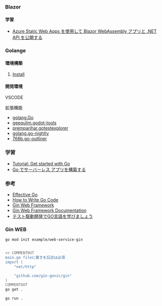

### Blazor

#### 学習

- [Azure Static Web Apps を使用して Blazor WebAssembly アプリと .NET API を公開する](https://learn.microsoft.com/ja-jp/training/modules/publish-app-service-static-web-app-api-dotnet/)


### Golange

#### 環境構築

1. [Install](https://go.dev/doc/install)


#### 開発環境
VSCODE

拡張機能
- [golang.Go](https://marketplace.visualstudio.com/items?itemName=golang.Go)
- [geequlim.godot-tools](https://marketplace.visualstudio.com/items?itemName=geequlim.godot-tools)
- [premparihar.gotestexplorer](https://marketplace.visualstudio.com/items?itemName=premparihar.gotestexplorer)
- [golang.go-nightly](https://marketplace.visualstudio.com/items?itemName=golang.go-nightly)
- [766b.go-outliner](https://marketplace.visualstudio.com/items?itemName=766b.go-outliner)


### 学習

- [Tutorial: Get started with Go](https://go.dev/doc/tutorial/getting-started)
- [Go でサーバーレス アプリを構築する](https://learn.microsoft.com/ja-jp/training/modules/serverless-go/)

### 参考
- [Effective Go](https://go.dev/doc/effective_go)
- [How to Write Go Code](https://go.dev/doc/code)
- [Gin Web Framework](https://pkg.go.dev/github.com/gin-gonic/gin#section-readme)
- [Gin Web Framework Documentation](https://gin-gonic.com/docs/)
- [テスト駆動開発でGO言語を学びましょう](https://andmorefine.gitbook.io/learn-go-with-tests/)

### Gin WEB

```bash
go mod init example/web-service-gin


<< COMMENTOUT
main.go fileに書きを記述は必須
import (
	"net/http"

	"github.com/gin-gonic/gin"
)
COMMENTOUT
go get .

go run .

```



